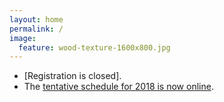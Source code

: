 ```yaml
---
layout: home
permalink: /
image:
  feature: wood-texture-1600x800.jpg
---
```


- [Registration is closed].
- The [tentative schedule for 2018 is now online](http://www.imagexd.org/programs/imagexd2018/).


<!-- /.tiles -->
